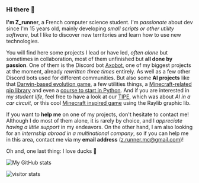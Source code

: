 ### Hi there 👋

**I'm Z_runner**, a French computer science student. I'm *passionate* about dev since I'm 15 years old, mainly developing *small scripts or other utility software*, but I like to discover new territories and learn how to use new technologies.

You will find here some projects I lead or have led, *often alone* but sometimes in collaboration, most of them unfinished but **all done by passion**. One of them is the Discord bot [Axobot](https://github.com/ZRunner/Axobot), one of my biggest projects at the moment, already *rewritten three times* entirely. As well as a few other Discord bots used for different communities. But also some **AI projects** like that [Darwin-based evolution game](https://github.com/ZRunner/evolution-game), a few utilities things, a [Minecraft-related pip library](https://github.com/ZRunner/fr-mc-python-lib) and even a [course to start in Python](https://github.com/ZRunner/Apprendre-le-Python). And if you are interested in my *student life*, feel free to have a look at our [TIPE](https://github.com/ZRunner/tipe), which was about *AI in a car circuit*, or this cool [Minecraft inspired game](https://github.com/ZRunner/raylib-kelawin) using the Raylib graphic lib.

If you want to **help me** on one of my projects, don't hesitate to contact me! Although I do most of them alone, it is rarely by choice, and I *appreciate having a little support* in my endeavors. On the other hand, I am also looking for an *internship abroad in a multinational company*, so if you can help me in this area, contact me via my **email address** (z.runner.mc@gmail.com)!

Oh and, one last thing: I love ducks 🦆

![My GitHub stats](https://github-readme-stats.vercel.app/api/top-langs/?username=ZRunner&layout=compact&theme=react&hide=TeX,C&langs_count=6)

![visitor stats](https://visitor-badge.laobi.icu/badge?page_id=zrunner&title=Visitors)

